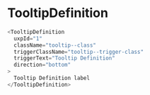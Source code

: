 # TooltipDefinition

```javascript
<TooltipDefinition
  uxpId="1"
  className="tooltip--class"
  triggerClassName="tooltip--trigger-class"
  triggerText="Tooltip Definition"
  direction="bottom"
>
  Tooltip Definition label
</TooltipDefinition>
```
